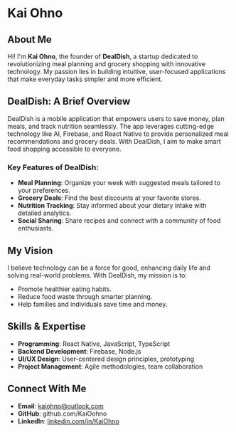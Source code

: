 # Kai Ohno

## About Me

Hi! I'm **Kai Ohno**, the founder of **DealDish**, a startup dedicated to revolutionizing meal planning and grocery shopping with innovative technology. My passion lies in building intuitive, user-focused applications that make everyday tasks simpler and more efficient.

## DealDish: A Brief Overview

DealDish is a mobile application that empowers users to save money, plan meals, and track nutrition seamlessly. The app leverages cutting-edge technology like AI, Firebase, and React Native to provide personalized meal recommendations and grocery deals. With DealDish, I aim to make smart food shopping accessible to everyone.

### Key Features of DealDish:

- **Meal Planning**: Organize your week with suggested meals tailored to your preferences.
- **Grocery Deals**: Find the best discounts at your favorite stores.
- **Nutrition Tracking**: Stay informed about your dietary intake with detailed analytics.
- **Social Sharing**: Share recipes and connect with a community of food enthusiasts.

## My Vision

I believe technology can be a force for good, enhancing daily life and solving real-world problems. With DealDish, my mission is to:

- Promote healthier eating habits.
- Reduce food waste through smarter planning.
- Help families and individuals save time and money.

## Skills & Expertise

- **Programming**: React Native, JavaScript, TypeScript
- **Backend Development**: Firebase, Node.js
- **UI/UX Design**: User-centered design principles, prototyping
- **Project Management**: Agile methodologies, team collaboration

## Connect With Me

- **Email**: [kaiohno@outlook.com](mailto\:kaiohno@outlook.com)
- **GitHub**: github.com/KaiOohno
- **LinkedIn**: [linkedin.com/in/KaiOhno](https://linkedin.com/in/kai-ohno)

##


